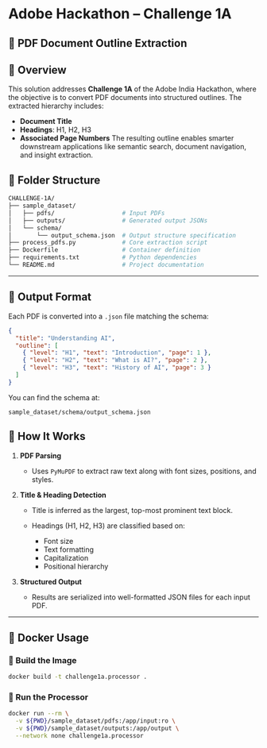 # **Adobe Hackathon – Challenge 1A**  
## 🧠 PDF Document Outline Extraction
## 🚀 Overview

This solution addresses **Challenge 1A** of the Adobe India Hackathon, where the objective is to convert PDF documents into structured outlines. The extracted hierarchy includes:

- **Document Title**
- **Headings**: H1, H2, H3
- **Associated Page Numbers**
The resulting outline enables smarter downstream applications like semantic search, document navigation, and insight extraction.

## 📁 Folder Structure

```bash
CHALLENGE-1A/
├── sample_dataset/
│   ├── pdfs/                   # Input PDFs
│   ├── outputs/                # Generated output JSONs
│   └── schema/
│       └── output_schema.json  # Output structure specification
├── process_pdfs.py             # Core extraction script
├── Dockerfile                  # Container definition
├── requirements.txt            # Python dependencies
└── README.md                   # Project documentation
````

---

## 🧾 Output Format

Each PDF is converted into a `.json` file matching the schema:

```json
{
  "title": "Understanding AI",
  "outline": [
    { "level": "H1", "text": "Introduction", "page": 1 },
    { "level": "H2", "text": "What is AI?", "page": 2 },
    { "level": "H3", "text": "History of AI", "page": 3 }
  ]
}
```

You can find the schema at:

```
sample_dataset/schema/output_schema.json
```


## 🧠 How It Works

1. **PDF Parsing**

   * Uses `PyMuPDF` to extract raw text along with font sizes, positions, and styles.

2. **Title & Heading Detection**

   * Title is inferred as the largest, top-most prominent text block.
   * Headings (H1, H2, H3) are classified based on:

     * Font size
     * Text formatting
     * Capitalization
     * Positional hierarchy

3. **Structured Output**

   * Results are serialized into well-formatted JSON files for each input PDF.

---

## 🐳 Docker Usage

### 🧱 Build the Image

```bash
docker build -t challenge1a.processor .
```

### 🚀 Run the Processor

```bash
docker run --rm \
  -v ${PWD}/sample_dataset/pdfs:/app/input:ro \
  -v ${PWD}/sample_dataset/outputs:/app/output \
  --network none challenge1a.processor
```


